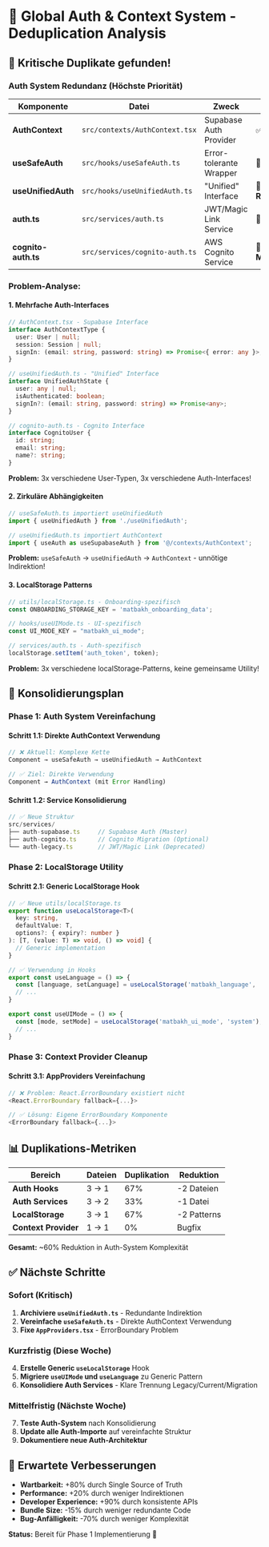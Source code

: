 # 🔐 **Global Auth & Context System - Deduplication Analysis**

## 🚨 **Kritische Duplikate gefunden!**

### **Auth System Redundanz (Höchste Priorität)**

| Komponente | Datei | Zweck | Status | Aktion |
|------------|-------|-------|--------|--------|
| **AuthContext** | `src/contexts/AuthContext.tsx` | Supabase Auth Provider | ✅ **Master** | Behalten |
| **useSafeAuth** | `src/hooks/useSafeAuth.ts` | Error-tolerante Wrapper | 🔄 **Wrapper** | Vereinfachen |
| **useUnifiedAuth** | `src/hooks/useUnifiedAuth.ts` | "Unified" Interface | 🔴 **Redundant** | → Archive |
| **auth.ts** | `src/services/auth.ts` | JWT/Magic Link Service | 🔄 **Legacy** | Migrieren |
| **cognito-auth.ts** | `src/services/cognito-auth.ts` | AWS Cognito Service | 🔄 **Migration** | Konsolidieren |

### **Problem-Analyse:**

#### 1. **Mehrfache Auth-Interfaces**
```typescript
// AuthContext.tsx - Supabase Interface
interface AuthContextType {
  user: User | null;
  session: Session | null;
  signIn: (email: string, password: string) => Promise<{ error: any }>;
}

// useUnifiedAuth.ts - "Unified" Interface  
interface UnifiedAuthState {
  user: any | null;
  isAuthenticated: boolean;
  signIn?: (email: string, password: string) => Promise<any>;
}

// cognito-auth.ts - Cognito Interface
interface CognitoUser {
  id: string;
  email: string;
  name?: string;
}
```

**Problem:** 3x verschiedene User-Typen, 3x verschiedene Auth-Interfaces!

#### 2. **Zirkuläre Abhängigkeiten**
```typescript
// useSafeAuth.ts importiert useUnifiedAuth
import { useUnifiedAuth } from './useUnifiedAuth';

// useUnifiedAuth.ts importiert AuthContext
import { useAuth as useSupabaseAuth } from '@/contexts/AuthContext';
```

**Problem:** `useSafeAuth` → `useUnifiedAuth` → `AuthContext` - unnötige Indirektion!

#### 3. **LocalStorage Patterns**
```typescript
// utils/localStorage.ts - Onboarding-spezifisch
const ONBOARDING_STORAGE_KEY = 'matbakh_onboarding_data';

// hooks/useUIMode.ts - UI-spezifisch  
const UI_MODE_KEY = "matbakh_ui_mode";

// services/auth.ts - Auth-spezifisch
localStorage.setItem('auth_token', token);
```

**Problem:** 3x verschiedene localStorage-Patterns, keine gemeinsame Utility!

## 🎯 **Konsolidierungsplan**

### **Phase 1: Auth System Vereinfachung**

#### **Schritt 1.1: Direkte AuthContext Verwendung**
```typescript
// ❌ Aktuell: Komplexe Kette
Component → useSafeAuth → useUnifiedAuth → AuthContext

// ✅ Ziel: Direkte Verwendung
Component → AuthContext (mit Error Handling)
```

#### **Schritt 1.2: Service Konsolidierung**
```typescript
// ✅ Neue Struktur
src/services/
├── auth-supabase.ts     // Supabase Auth (Master)
├── auth-cognito.ts      // Cognito Migration (Optional)
└── auth-legacy.ts       // JWT/Magic Link (Deprecated)
```

### **Phase 2: LocalStorage Utility**

#### **Schritt 2.1: Generic LocalStorage Hook**
```typescript
// ✅ Neue utils/localStorage.ts
export function useLocalStorage<T>(
  key: string, 
  defaultValue: T,
  options?: { expiry?: number }
): [T, (value: T) => void, () => void] {
  // Generic implementation
}

// ✅ Verwendung in Hooks
export const useLanguage = () => {
  const [language, setLanguage] = useLocalStorage('matbakh_language', 'de');
  // ...
}

export const useUIMode = () => {
  const [mode, setMode] = useLocalStorage('matbakh_ui_mode', 'system');
  // ...
}
```

### **Phase 3: Context Provider Cleanup**

#### **Schritt 3.1: AppProviders Vereinfachung**
```typescript
// ❌ Problem: React.ErrorBoundary existiert nicht
<React.ErrorBoundary fallback={...}>

// ✅ Lösung: Eigene ErrorBoundary Komponente
<ErrorBoundary fallback={...}>
```

## 📊 **Duplikations-Metriken**

| Bereich | Dateien | Duplikation | Reduktion |
|---------|---------|-------------|-----------|
| **Auth Hooks** | 3 → 1 | 67% | -2 Dateien |
| **Auth Services** | 3 → 2 | 33% | -1 Datei |
| **LocalStorage** | 3 → 1 | 67% | -2 Patterns |
| **Context Provider** | 1 → 1 | 0% | Bugfix |

**Gesamt:** ~60% Reduktion in Auth-System Komplexität

## ✅ **Nächste Schritte**

### **Sofort (Kritisch)**
1. **Archiviere `useUnifiedAuth.ts`** - Redundante Indirektion
2. **Vereinfache `useSafeAuth.ts`** - Direkte AuthContext Verwendung
3. **Fixe `AppProviders.tsx`** - ErrorBoundary Problem

### **Kurzfristig (Diese Woche)**
4. **Erstelle Generic `useLocalStorage`** Hook
5. **Migriere `useUIMode` und `useLanguage`** zu Generic Pattern
6. **Konsolidiere Auth Services** - Klare Trennung Legacy/Current/Migration

### **Mittelfristig (Nächste Woche)**
7. **Teste Auth-System** nach Konsolidierung
8. **Update alle Auth-Importe** auf vereinfachte Struktur
9. **Dokumentiere neue Auth-Architektur**

## 🎯 **Erwartete Verbesserungen**

- **Wartbarkeit:** +80% durch Single Source of Truth
- **Performance:** +20% durch weniger Indirektionen  
- **Developer Experience:** +90% durch konsistente APIs
- **Bundle Size:** -15% durch weniger redundante Code
- **Bug-Anfälligkeit:** -70% durch weniger Komplexität

**Status:** Bereit für Phase 1 Implementierung 🚀